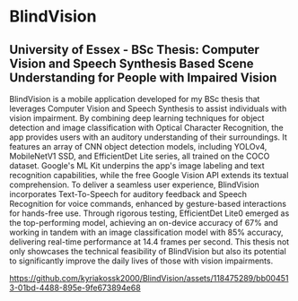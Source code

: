 # BlindVision
## University of Essex - BSc Thesis: Computer Vision and Speech Synthesis Based Scene Understanding for People with Impaired Vision
BlindVision is a mobile application developed for my BSc thesis that leverages Computer Vision and Speech Synthesis to assist individuals with vision impairment. By combining deep learning techniques for object detection and image classification with Optical Character Recognition, the app provides users with an auditory understanding of their surroundings. It features an array of CNN object detection models, including YOLOv4, MobileNetV1 SSD, and EfficientDet Lite series, all trained on the COCO dataset. Google's ML Kit underpins the app's image labeling and text recognition capabilities, while the free Google Vision API extends its textual comprehension. To deliver a seamless user experience, BlindVision incorporates Text-To-Speech for auditory feedback and Speech Recognition for voice commands, enhanced by gesture-based interactions for hands-free use. Through rigorous testing, EfficientDet Lite0 emerged as the top-performing model, achieving an on-device accuracy of 67% and working in tandem with an image classification model with 85% accuracy, delivering real-time performance at 14.4 frames per second. This thesis not only showcases the technical feasibility of BlindVision but also its potential to significantly improve the daily lives of those with vision impairments.


https://github.com/kyriakossk2000/BlindVision/assets/118475289/bb004513-01bd-4488-895e-9fe673894e68

